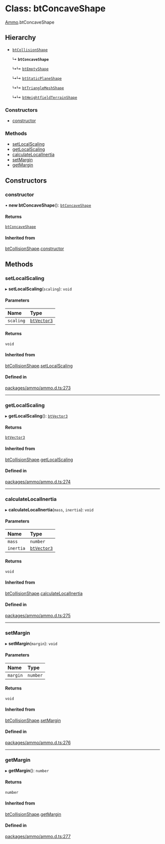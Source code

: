 # Class: btConcaveShape

[Ammo](../modules/Ammo.md).btConcaveShape

## Hierarchy

- [`btCollisionShape`](Ammo.btCollisionShape.md)

  ↳ **`btConcaveShape`**

  ↳↳ [`btEmptyShape`](Ammo.btEmptyShape.md)

  ↳↳ [`btStaticPlaneShape`](Ammo.btStaticPlaneShape.md)

  ↳↳ [`btTriangleMeshShape`](Ammo.btTriangleMeshShape.md)

  ↳↳ [`btHeightfieldTerrainShape`](Ammo.btHeightfieldTerrainShape.md)

### Constructors

- [constructor](Ammo.btConcaveShape.md#constructor)

### Methods

- [setLocalScaling](Ammo.btConcaveShape.md#setlocalscaling)
- [getLocalScaling](Ammo.btConcaveShape.md#getlocalscaling)
- [calculateLocalInertia](Ammo.btConcaveShape.md#calculatelocalinertia)
- [setMargin](Ammo.btConcaveShape.md#setmargin)
- [getMargin](Ammo.btConcaveShape.md#getmargin)

## Constructors

### constructor

• **new btConcaveShape**(): [`btConcaveShape`](Ammo.btConcaveShape.md)

#### Returns

[`btConcaveShape`](Ammo.btConcaveShape.md)

#### Inherited from

[btCollisionShape](Ammo.btCollisionShape.md).[constructor](Ammo.btCollisionShape.md#constructor)

## Methods

### setLocalScaling

▸ **setLocalScaling**(`scaling`): `void`

#### Parameters

| Name | Type |
| :------ | :------ |
| `scaling` | [`btVector3`](Ammo.btVector3.md) |

#### Returns

`void`

#### Inherited from

[btCollisionShape](Ammo.btCollisionShape.md).[setLocalScaling](Ammo.btCollisionShape.md#setlocalscaling)

#### Defined in

[packages/ammo/ammo.d.ts:273](https://github.com/Orillusion/orillusion/blob/main/packages/ammo/ammo.d.ts#L273)

___

### getLocalScaling

▸ **getLocalScaling**(): [`btVector3`](Ammo.btVector3.md)

#### Returns

[`btVector3`](Ammo.btVector3.md)

#### Inherited from

[btCollisionShape](Ammo.btCollisionShape.md).[getLocalScaling](Ammo.btCollisionShape.md#getlocalscaling)

#### Defined in

[packages/ammo/ammo.d.ts:274](https://github.com/Orillusion/orillusion/blob/main/packages/ammo/ammo.d.ts#L274)

___

### calculateLocalInertia

▸ **calculateLocalInertia**(`mass`, `inertia`): `void`

#### Parameters

| Name | Type |
| :------ | :------ |
| `mass` | `number` |
| `inertia` | [`btVector3`](Ammo.btVector3.md) |

#### Returns

`void`

#### Inherited from

[btCollisionShape](Ammo.btCollisionShape.md).[calculateLocalInertia](Ammo.btCollisionShape.md#calculatelocalinertia)

#### Defined in

[packages/ammo/ammo.d.ts:275](https://github.com/Orillusion/orillusion/blob/main/packages/ammo/ammo.d.ts#L275)

___

### setMargin

▸ **setMargin**(`margin`): `void`

#### Parameters

| Name | Type |
| :------ | :------ |
| `margin` | `number` |

#### Returns

`void`

#### Inherited from

[btCollisionShape](Ammo.btCollisionShape.md).[setMargin](Ammo.btCollisionShape.md#setmargin)

#### Defined in

[packages/ammo/ammo.d.ts:276](https://github.com/Orillusion/orillusion/blob/main/packages/ammo/ammo.d.ts#L276)

___

### getMargin

▸ **getMargin**(): `number`

#### Returns

`number`

#### Inherited from

[btCollisionShape](Ammo.btCollisionShape.md).[getMargin](Ammo.btCollisionShape.md#getmargin)

#### Defined in

[packages/ammo/ammo.d.ts:277](https://github.com/Orillusion/orillusion/blob/main/packages/ammo/ammo.d.ts#L277)
